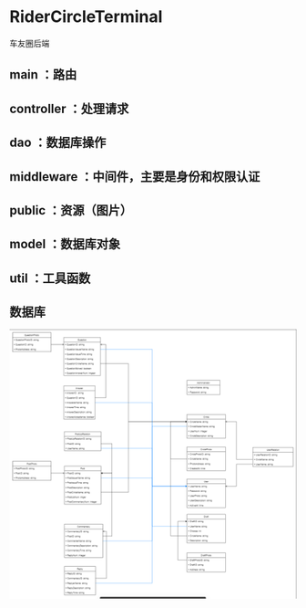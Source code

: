 # RiderCircleTerminal
车友圈后端

## main ：路由

## controller ：处理请求

## dao ：数据库操作

## middleware ：中间件，主要是身份和权限认证

## public ：资源（图片）

## model ：数据库对象

## util ：工具函数

## 数据库

<img src="./databaseER.png" title="数据库关系">

